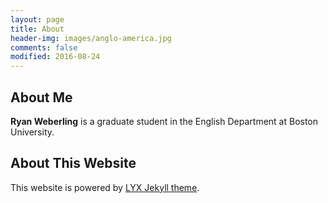 ```yaml
---
layout: page
title: About
header-img: images/anglo-america.jpg
comments: false
modified: 2016-08-24
---
```


## About Me

**Ryan Weberling** is a graduate student in the English Department at Boston University.

## About This Website

This website is powered by [LYX Jekyll theme](https://github.com/liuyxpp/liuyxpp.github.io).
